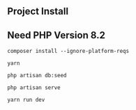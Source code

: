 ## Project Install
## Need PHP Version 8.2

```
composer install --ignore-platform-reqs 
```

```
yarn 
```

```
php artisan db:seed 
```

```
php artisan serve 
```

```
yarn run dev
```
